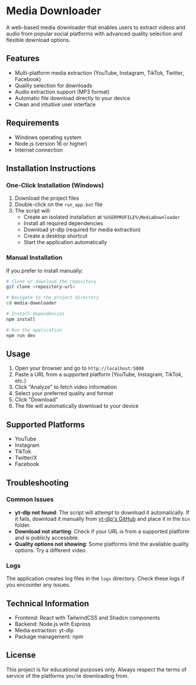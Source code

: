 # Media Downloader

A web-based media downloader that enables users to extract videos and audio from popular social platforms with advanced quality selection and flexible download options.

## Features

- Multi-platform media extraction (YouTube, Instagram, TikTok, Twitter, Facebook)
- Quality selection for downloads
- Audio extraction support (MP3 format)
- Automatic file download directly to your device
- Clean and intuitive user interface

## Requirements

- Windows operating system
- Node.js (version 16 or higher)
- Internet connection

## Installation Instructions

### One-Click Installation (Windows)

1. Download the project files
2. Double-click on the `run_app.bat` file
3. The script will:
   - Create an isolated installation at `%USERPROFILE%\MediaDownloader`
   - Install all required dependencies
   - Download yt-dlp (required for media extraction)
   - Create a desktop shortcut
   - Start the application automatically

### Manual Installation

If you prefer to install manually:

```bash
# Clone or download the repository
git clone <repository-url>

# Navigate to the project directory
cd media-downloader

# Install dependencies
npm install

# Run the application
npm run dev
```

## Usage

1. Open your browser and go to `http://localhost:5000`
2. Paste a URL from a supported platform (YouTube, Instagram, TikTok, etc.)
3. Click "Analyze" to fetch video information
4. Select your preferred quality and format
5. Click "Download"
6. The file will automatically download to your device

## Supported Platforms

- YouTube
- Instagram
- TikTok
- Twitter/X
- Facebook

## Troubleshooting

### Common Issues

- **yt-dlp not found**: The script will attempt to download it automatically. If it fails, download it manually from [yt-dlp's GitHub](https://github.com/yt-dlp/yt-dlp/releases) and place it in the `bin` folder.
- **Download not starting**: Check if your URL is from a supported platform and is publicly accessible.
- **Quality options not showing**: Some platforms limit the available quality options. Try a different video.

### Logs

The application creates log files in the `logs` directory. Check these logs if you encounter any issues.

## Technical Information

- Frontend: React with TailwindCSS and Shadcn components
- Backend: Node.js with Express
- Media extraction: yt-dlp
- Package management: npm

## License

This project is for educational purposes only. Always respect the terms of service of the platforms you're downloading from.